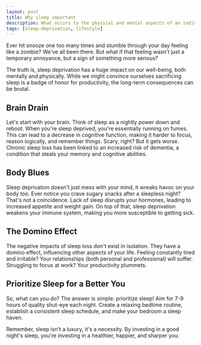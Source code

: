 ```yaml
---
layout: post
title: Why sleep important
description: What occurs to the physical and mental aspects of an individual when they experience a deficiency in the sleep they require?
tags: [sleep-deprivation, lifestyle]
---
```


Ever hit snooze one too many times and stumble through your day feeling like a zombie? We've all been there. But what if that feeling wasn't just a temporary annoyance, but a sign of something more serious?

The truth is, sleep deprivation has a huge impact on our well-being, both mentally and physically. While we might convince ourselves sacrificing sleep is a badge of honor for productivity, the long-term consequences can be brutal.

## Brain Drain

Let's start with your brain. Think of sleep as a nightly power down and reboot. When you're sleep deprived, you're essentially running on fumes. This can lead to a decrease in cognitive function, making it harder to focus, reason logically, and remember things. Scary, right? But it gets worse. Chronic sleep loss has been linked to an increased risk of dementia, a condition that steals your memory and cognitive abilities.

## Body Blues

Sleep deprivation doesn't just mess with your mind, it wreaks havoc on your body too. Ever notice you crave sugary snacks after a sleepless night? That's not a coincidence. Lack of sleep disrupts your hormones, leading to increased appetite and weight gain.  On top of that, sleep deprivation weakens your immune system, making you more susceptible to getting sick.

## The Domino Effect

The negative impacts of sleep loss don't exist in isolation. They have a domino effect, influencing other aspects of your life. Feeling constantly tired and irritable? Your relationships (both personal and professional) will suffer. Struggling to focus at work? Your productivity plummets.

## Prioritize Sleep for a Better You

So, what can you do? The answer is simple: prioritize sleep! Aim for 7-9 hours of quality shut-eye each night. Create a relaxing bedtime routine, establish a consistent sleep schedule, and make your bedroom a sleep haven.

Remember, sleep isn't a luxury, it's a necessity. By investing in a good night's sleep, you're investing in a healthier, happier, and sharper you.